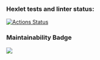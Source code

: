 ### Hexlet tests and linter status:
[![Actions Status](https://github.com/SergeyKuleshov/frontend-project-lvl1/workflows/hexlet-check/badge.svg)](https://github.com/SergeyKuleshov/frontend-project-lvl1/actions)

### Maintainability Badge
<a href="https://codeclimate.com/github/codeclimate/codeclimate/maintainability"><img 
src="https://api.codeclimate.com/v1/badges/a99a88d28ad37a79dbf6/maintainability" /></a>
